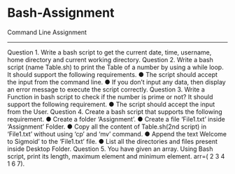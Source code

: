 # Bash-Assignment

Command Line Assignment
*******************************************************************************
Question 1. Write a bash script to get the current date, time, username, home directory and
current working directory.
Question 2. Write a bash script (name Table.sh) to print the Table of a number by using a while
loop. It should support the following requirements.
● The script should accept the input from the command line.
● If you don’t input any data, then display an error message to execute the script correctly.
Question 3. Write a Function in bash script to check if the number is prime or not? It should
support the following requirement.
● The script should accept the input from the User.
Question 4. Create a bash script that supports the following requirement.
● Create a folder ‘Assignment’.
● Create a file ‘File1.txt’ inside ‘Assignment’ Folder.
● Copy all the content of Table.sh(2nd script) in ‘File1.txt’ without using ‘cp’ and ‘mv’
command.
● Append the text Welcome to Sigmoid’ to the ‘File1.txt’ file.
● List all the directories and files present inside Desktop Folder.
Question 5. You have given an array. Using Bash script, print its length, maximum element and
minimum element.
arr=( 2 3 4 1 6 7).
